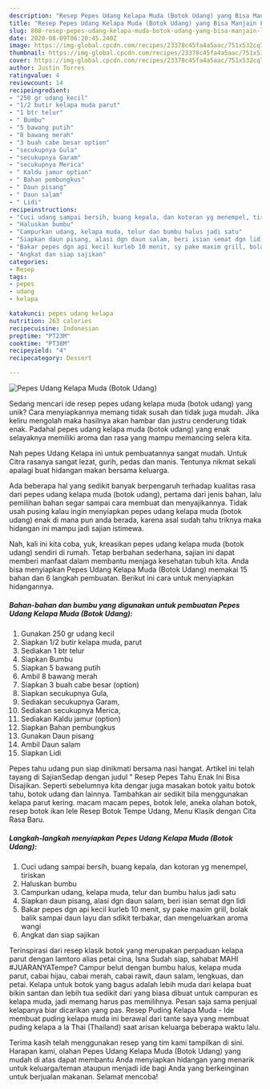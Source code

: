```yaml
---
description: "Resep Pepes Udang Kelapa Muda (Botok Udang) yang Bisa Manjain Lidah"
title: "Resep Pepes Udang Kelapa Muda (Botok Udang) yang Bisa Manjain Lidah"
slug: 808-resep-pepes-udang-kelapa-muda-botok-udang-yang-bisa-manjain-lidah
date: 2020-08-09T06:20:45.240Z
image: https://img-global.cpcdn.com/recipes/23378c45fa4a5aac/751x532cq70/pepes-udang-kelapa-muda-botok-udang-foto-resep-utama.jpg
thumbnail: https://img-global.cpcdn.com/recipes/23378c45fa4a5aac/751x532cq70/pepes-udang-kelapa-muda-botok-udang-foto-resep-utama.jpg
cover: https://img-global.cpcdn.com/recipes/23378c45fa4a5aac/751x532cq70/pepes-udang-kelapa-muda-botok-udang-foto-resep-utama.jpg
author: Justin Torres
ratingvalue: 4
reviewcount: 14
recipeingredient:
- "250 gr udang kecil"
- "1/2 butir kelapa muda parut"
- "1 btr telur"
- " Bumbu"
- "5 bawang putih"
- "8 bawang merah"
- "3 buah cabe besar option"
- "secukupnya Gula"
- "secukupnya Garam"
- "secukupnya Merica"
- " Kaldu jamur option"
- " Bahan pembungkus"
- " Daun pisang"
- " Daun salam"
- " Lidi"
recipeinstructions:
- "Cuci udang sampai bersih, buang kepala, dan kotoran yg menempel, tiriskan"
- "Haluskan bumbu"
- "Campurkan udang, kelapa muda, telur dan bumbu halus jadi satu"
- "Siapkan daun pisang, alasi dgn daun salam, beri isian semat dgn lidi"
- "Bakar pepes dgn api kecil kurleb 10 menit, sy pake maxim grill, bolak balik sampai daun layu dan sdikit terbakar, dan mengeluarkan aroma wangi"
- "Angkat dan siap sajikan"
categories:
- Resep
tags:
- pepes
- udang
- kelapa

katakunci: pepes udang kelapa 
nutrition: 263 calories
recipecuisine: Indonesian
preptime: "PT23M"
cooktime: "PT38M"
recipeyield: "4"
recipecategory: Dessert

---
```



![Pepes Udang Kelapa Muda (Botok Udang)](https://img-global.cpcdn.com/recipes/23378c45fa4a5aac/751x532cq70/pepes-udang-kelapa-muda-botok-udang-foto-resep-utama.jpg)

Sedang mencari ide resep pepes udang kelapa muda (botok udang) yang unik? Cara menyiapkannya memang tidak susah dan tidak juga mudah. Jika keliru mengolah maka hasilnya akan hambar dan justru cenderung tidak enak. Padahal pepes udang kelapa muda (botok udang) yang enak selayaknya memiliki aroma dan rasa yang mampu memancing selera kita.

Nah pepes Udang Kelapa ini untuk pembuatannya sangat mudah. Untuk Citra rasanya sangat lezat, gurih, pedas dan manis. Tentunya nikmat sekali apalagi buat hidangan makan bersama keluarga.

Ada beberapa hal yang sedikit banyak berpengaruh terhadap kualitas rasa dari pepes udang kelapa muda (botok udang), pertama dari jenis bahan, lalu pemilihan bahan segar sampai cara membuat dan menyajikannya. Tidak usah pusing kalau ingin menyiapkan pepes udang kelapa muda (botok udang) enak di mana pun anda berada, karena asal sudah tahu triknya maka hidangan ini mampu jadi sajian istimewa.


Nah, kali ini kita coba, yuk, kreasikan pepes udang kelapa muda (botok udang) sendiri di rumah. Tetap berbahan sederhana, sajian ini dapat memberi manfaat dalam membantu menjaga kesehatan tubuh kita. Anda bisa menyiapkan Pepes Udang Kelapa Muda (Botok Udang) memakai 15 bahan dan 6 langkah pembuatan. Berikut ini cara untuk menyiapkan hidangannya.

<!--inarticleads1-->

##### Bahan-bahan dan bumbu yang digunakan untuk pembuatan Pepes Udang Kelapa Muda (Botok Udang):

1. Gunakan 250 gr udang kecil
1. Siapkan 1/2 butir kelapa muda, parut
1. Sediakan 1 btr telur
1. Siapkan  Bumbu
1. Siapkan 5 bawang putih
1. Ambil 8 bawang merah
1. Siapkan 3 buah cabe besar (option)
1. Siapkan secukupnya Gula,
1. Sediakan secukupnya Garam,
1. Sediakan secukupnya Merica,
1. Sediakan  Kaldu jamur (option)
1. Siapkan  Bahan pembungkus
1. Gunakan  Daun pisang
1. Ambil  Daun salam
1. Siapkan  Lidi


Pepes tahu udang pun siap dinikmati bersama nasi hangat. Artikel ini telah tayang di SajianSedap dengan judul &#34; Resep Pepes Tahu Enak Ini Bisa Disajikan. Seperti sebelumnya kita dengar juga masakan botok yaitu botok tahu, botok udang dan lainnya. Tambahkan air sedikit bila menggunakan kelapa parut kering. macam macam pepes, botok lele, aneka olahan botok, resep botok ikan lele Resep Botok Tempe Udang, Menu Klasik dengan Cita Rasa Baru. 

<!--inarticleads2-->

##### Langkah-langkah menyiapkan Pepes Udang Kelapa Muda (Botok Udang):

1. Cuci udang sampai bersih, buang kepala, dan kotoran yg menempel, tiriskan
1. Haluskan bumbu
1. Campurkan udang, kelapa muda, telur dan bumbu halus jadi satu
1. Siapkan daun pisang, alasi dgn daun salam, beri isian semat dgn lidi
1. Bakar pepes dgn api kecil kurleb 10 menit, sy pake maxim grill, bolak balik sampai daun layu dan sdikit terbakar, dan mengeluarkan aroma wangi
1. Angkat dan siap sajikan


Terinspirasi dari resep klasik botok yang merupakan perpaduan kelapa parut dengan lamtoro alias petai cina, Isna Sudah siap, sahabat MAHI #JUARANYATempe? Campur belut dengan bumbu halus, kelapa muda parut, cabai hijau, cabai merah, cabai rawit, daun salam, lengkuas, dan petai. Kelapa untuk botok yang bagus adalah lebih muda dari kelapa buat bikin santan dan lebih tua sedikit dari yang biasa dibuat untuk campuran es kelapa muda, jadi memang harus pas memilihnya. Pesan saja sama penjual kelapanya biar dicarikan yang pas. Resep Puding Kelapa Muda - Ide membuat puding kelapa muda ini berawal dari tante saya yang membuat puding kelapa a la Thai (Thailand) saat arisan keluarga beberapa waktu lalu. 

Terima kasih telah menggunakan resep yang tim kami tampilkan di sini. Harapan kami, olahan Pepes Udang Kelapa Muda (Botok Udang) yang mudah di atas dapat membantu Anda menyiapkan hidangan yang menarik untuk keluarga/teman ataupun menjadi ide bagi Anda yang berkeinginan untuk berjualan makanan. Selamat mencoba!
